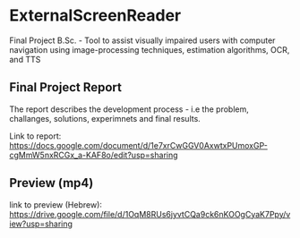 # ExternalScreenReader
Final Project B.Sc. - Tool to assist visually impaired users with computer navigation using image-processing techniques, estimation algorithms, OCR, and TTS


## Final Project Report
The report describes the development process - i.e the problem, challanges, solutions, experimnets and final results.

Link to report: https://docs.google.com/document/d/1e7xrCwGGV0AxwtxPUmoxGP-cgMmW5nxRCGx_a-KAF8o/edit?usp=sharing


## Preview (mp4)
link to preview (Hebrew): https://drive.google.com/file/d/1OqM8RUs6jyvtCQa9ck6nKOOgCyaK7Ppy/view?usp=sharing 
